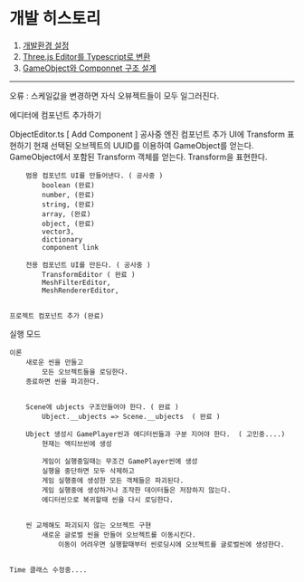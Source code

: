 # 개발 히스토리

001. [개발환경 설정](./histories/001.md)
002. [Three.js Editor를 Typescript로 변환](./histories/002.md)
003. [GameObject와 Componnet 구조 설계](./histories/003.md)

----------------------------------------

오류 :
    스케일값을 변경하면 자식 오뷰젝트들이 모두 일그러진다.


에디터에 컴포넌트 추가하기

ObjectEditor.ts
    [ Add Component ] 공사중
    엔진 컴포넌트 추가
        UI에 Transform 표현하기
            현재 선택된 오브젝트의 UUID를 이용하여 GameObject를 얻는다.
            GameObject에서 포함된 Transform 객체를 얻는다.
            Transform을 표현한다.

        범용 컴포넌트 UI를 만들어낸다. ( 공사중 )
            boolean (완료)
            number, (완료)
            string, (완료)
            array, (완료)
            object, (완료)
            vector3,
            dictionary
            component link

        전용 컴포넌트 UI를 만든다. ( 공사중 )
            TransformEditor ( 완료 )
            MeshFilterEditor,
            MeshRendererEditor,


    프로젝트 컴포넌트 추가 (완료)

실행 모드

    이론
        새로운 씬을 만들고
            모든 오브젝트들을 로딩한다.
        종료하면 씬을 파괴한다.


        Scene에 ubjects 구조만들어야 한다. ( 완료 )
            Ubject.__ubjects => Scene.__ubjects  ( 완료 )

        Ubject 생성시 GamePlayer씬과 에디터씬들과 구분 지어야 한다.  ( 고민중....)
            현재는 액티브씬에 생성

            게임이 실행중일때는 무조건 GamePlayer씬에 생성
            실행을 중단하면 모두 삭제하고
            게임 실행중에 생성한 모든 객체들은 파괴된다.
            게임 실행중에 생성하거나 조작한 데이터들은 저장하지 않는다.
            에디터씬으로 복귀할때 씬을 다시 로딩한다.


        씬 교체해도 파괴되지 않는 오브젝트 구현
            새로운 글로벌 씬을 만들어 오브젝트를 이동시킨다.
                이동이 어려우면 실행할때부터 씬로딩시에 오브젝트를 글로벌씬에 생성한다.


    Time 클래스 수정중....





